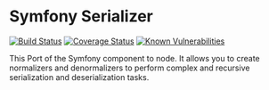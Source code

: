 # Symfony Serializer

[![Build Status](https://travis-ci.org/e0ipso/symfony-serializer.svg?branch=master)](https://travis-ci.org/e0ipso/symfony-serializer)
[![Coverage Status](https://coveralls.io/repos/github/e0ipso/symfony-serializer/badge.svg?branch=master)](https://coveralls.io/github/e0ipso/symfony-serializer?branch=master)
[![Known Vulnerabilities](https://snyk.io/test/github/e0ipso/symfony-serializer/badge.svg)](https://snyk.io/test/github/e0ipso/symfony-serializer)

This Port of the Symfony component to node. It allows you to create normalizers
and denormalizers to perform complex and recursive serialization and
deserialization tasks.
